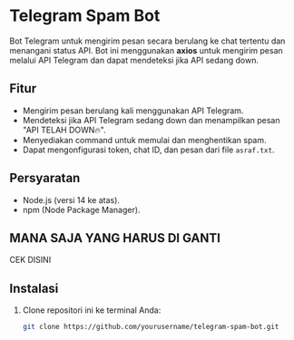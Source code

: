 # Telegram Spam Bot

Bot Telegram untuk mengirim pesan secara berulang ke chat tertentu dan menangani status API. Bot ini menggunakan **axios** untuk mengirim pesan melalui API Telegram dan dapat mendeteksi jika API sedang down.

## Fitur

- Mengirim pesan berulang kali menggunakan API Telegram.
- Mendeteksi jika API Telegram sedang down dan menampilkan pesan "API TELAH DOWN🔥".
- Menyediakan command untuk memulai dan menghentikan spam.
- Dapat mengonfigurasi token, chat ID, dan pesan dari file `asraf.txt`.

## Persyaratan

- Node.js (versi 14 ke atas).
- npm (Node Package Manager).

## MANA SAJA YANG HARUS DI GANTI
CEK DISINI


## Instalasi

1. Clone repositori ini ke terminal Anda:
   ```bash
   git clone https://github.com/yourusername/telegram-spam-bot.git
